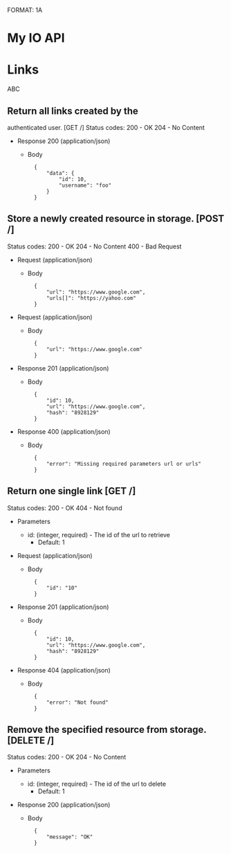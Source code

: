 FORMAT: 1A

# My IO API

# Links
ABC

## Return all links created by the
authenticated user. [GET /]
Status codes:
200 - OK
204 - No Content

+ Response 200 (application/json)
    + Body

            {
                "data": {
                    "id": 10,
                    "username": "foo"
                }
            }

## Store a newly created resource in storage. [POST /]
Status codes:
200 - OK
204 - No Content
400 - Bad Request

+ Request (application/json)
    + Body

            {
                "url": "https://www.google.com",
                "urls[]": "https://yahoo.com"
            }

+ Request (application/json)
    + Body

            {
                "url": "https://www.google.com"
            }

+ Response 201 (application/json)
    + Body

            {
                "id": 10,
                "url": "https://www.google.com",
                "hash": "8928129"
            }

+ Response 400 (application/json)
    + Body

            {
                "error": "Missing required parameters url or urls"
            }

## Return one single link [GET /]
Status codes:
200 - OK
404 - Not found

+ Parameters
    + id: (integer, required) - The id of the url to retrieve
        + Default: 1

+ Request (application/json)
    + Body

            {
                "id": "10"
            }

+ Response 201 (application/json)
    + Body

            {
                "id": 10,
                "url": "https://www.google.com",
                "hash": "8928129"
            }

+ Response 404 (application/json)
    + Body

            {
                "error": "Not found"
            }

## Remove the specified resource from storage. [DELETE /]
Status codes:
200 - OK
204 - No Content

+ Parameters
    + id: (integer, required) - The id of the url to delete
        + Default: 1

+ Response 200 (application/json)
    + Body

            {
                "message": "OK"
            }